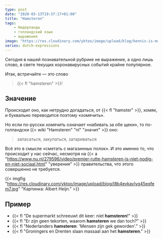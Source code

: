 ```yaml
---
type: post
date: "2020-03-13T19:37:17+01:00"
title: "Hamsteren"
tags:
    - Нидерланды
    - голландский язык
    - выражения
image: "https://res.cloudinary.com/yktoo/image/upload/blog/kennis-is-macht.jpg"
series: dutch-expressions
---
```


Сегодня в нашей познавательной рубрике не выражение, а одно лишь слово, в свете текущих коронавирусных событий крайне популярное.

Итак, встречайте — это слово

> {{< fl "hamsteren" >}}!

<!--more-->

## Значение

Происходит оно, как нетрудно догадаться, от {{< fl "hamster" >}}, хомяк, и буквально переводится поэтому «хомячить».

Но если по-русски *хомячить* означает «набивать за обе щеки», то по-голландски {{< wiki "Hamsteren" "nl" "значит" >}} оно:

> запасаться, закупаться, затариваться

Всё это в смысле «сметать с магазинных полок». И это именно то, что происходит у нас сейчас, несмотря на {{< a "https://www.nu.nl/279596/video/premier-rutte-hamsteren-is-niet-nodig-en-niet-sociaal.html" "уверения" >}} правительства, что этого совершенно не требуется.

{{< imgfig "https://res.cloudinary.com/yktoo/image/upload/blog/l8b4evkavlyg45eqfem7.jpg" "Картинка: Albert Heijn." >}}

## Пример

* {{< fl "De supermarkt schreeuwt dit keer: níet **hamsteren**!" >}}
* {{< fl "Er zijn geen tekorten, waarom **hamsteren** we dan toch?" >}}
* {{< fl "Nederlanders **hamsteren**: 'Mensen zijn gek geworden'." >}}
* {{< fl "Groningers en Drenten slaan massaal aan het **hamsteren**." >}}